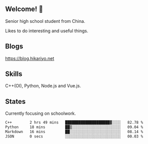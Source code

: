 ## Welcome! 👋

Senior high school student from China.

Likes to do interesting and useful things.

## Blogs

https://blog.hikariyo.net

## Skills

C++(OI), Python, Node.js and Vue.js.

## States

Currently focusing on schoolwork.

<!--START_SECTION:waka-->

```txt
C++        2 hrs 49 mins   ████████████████████▓░░░░   82.78 %
Python     18 mins         ██▒░░░░░░░░░░░░░░░░░░░░░░   09.04 %
Markdown   16 mins         ██░░░░░░░░░░░░░░░░░░░░░░░   08.14 %
JSON       0 secs          ░░░░░░░░░░░░░░░░░░░░░░░░░   00.03 %
```

<!--END_SECTION:waka-->

